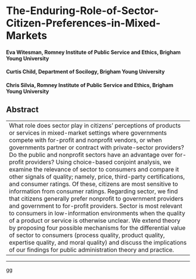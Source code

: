 # The-Enduring-Role-of-Sector-Citizen-Preferences-in-Mixed-Markets
#### **Eva Witesman**, Romney Institute of Public Service and Ethics, Brigham Young University
#### **Curtis Child**, Department of Socilogy, Brigham Young University
#### **Chris Silvia**, Romney Institute of Public Service and Ethics, Brigham Young University


## Abstract
<table><tr><td>  
What role does sector play in citizens’ perceptions of products or services in mixed-market settings where governments compete with for-profit and nonprofit vendors, or when governments partner or contract with private-sector providers? Do the public and nonprofit sectors have an advantage over for-profit providers? Using choice-based conjoint analysis, we examine the relevance of sector to consumers and compare it other signals of quality; namely, price, third-party certifications, and consumer ratings. Of these, citizens are most sensitive to information from consumer ratings. Regarding sector, we find that citizens generally prefer nonprofit to government providers and government to for-profit providers. Sector is most relevant to consumers in low-information environments when the quality of a product or service is otherwise unclear. We extend theory by proposing four possible mechanisms for the differential value of sector to consumers (process quality, product quality, expertise quality, and moral quality) and discuss the implications of our findings for public administration theory and practice. 
</td></tr></table>

-----
gg
  
